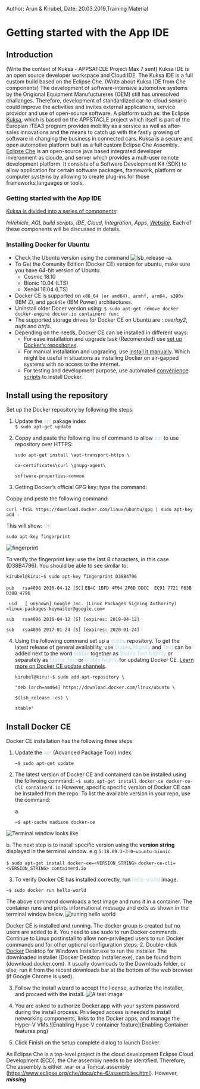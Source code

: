 Author: Arun & Kirubel, Date: 20.03.2019,Training Material
# Getting started with the App IDE
## Introduction 
(Write the context of Kuksa - APPSATCLE Project Max 7 sent)
Kuksa IDE is an open source developer workspace and Cloud IDE. The Kuksa IDE is a full custom build based on the Eclipse Che. 
(Write about Kuksa IDE from Che components)
The development of software-intensive automotive systems by the Origional Equipment Manufuctureres (OEM) still has unresolved challanges. Therefore, development of standardized car-to-cloud senario could improve the activities and invites external applications, service providor and use of open-source software. A platform such as: the Eclipse [Kuksa](https://www.eclipse.org/kuksa/), which is based on the APPSTACLE project which itself is part of the Europian ITEA3 program provides mobility as a service as well as after-sales innovations and the means to catch up with the fastly growing of software in changing the business in connected cars. Kuksa is a secure and open automotive platform built as a full custom Eclipse Che Assembly. [Eclipse Che](https://en.wikipedia.org/wiki/Eclipse_Che) is an open-source java based integrated developer inveronment as cloude, and server which provides a mult-user remote development platform. It consists of a Software Development Kit (SDK) to allow application for certain software packages, framework, platform or computer systems by allowing to create plug-ins for those frameworks,languages or tools.
### Getting started with the App IDE
[Kuksa is divided into a series of components](https://wiki.eclipse.org/Kuksa): 

*InVehicle*, *AGL build scripts*, *IDE*, *Cloud*, *Integration*, *Apps*, *[Website](https://projects.eclipse.org/projects/iot.kuksa)*. Each of these components will be discussed in details. 
### Installing Docker for Ubuntu
* Check the Ubuntu version using the command ![*lsb_release -a*](version_check.png). 
* To Get the Comunity Edition (Docker CE) version for ubuntu, make sure you have 64-bit version of Ubuntu. 
    * Cosmic 18.10
    * Bionic 10.04 (LTS)
    * Xenial 16.04 (LTS)
* Docker CE is supported on ```x86_64 (or amd64), armhf, arm64, s390x``` (IBM Z), and ```ppc64le``` (IBM Power) architectures.
* Uninstall older Docer version using: 
   ```$ sudo apt-get remove docker docker-engine docker.io containerd runc``` 
* The supported storage drives for Docker CE on Ubuntu are : *overlay2*, *aufs* and *btrfs*.
* Depending on the needs, Docker CE can be installed in different ways: 
    * For ease installation and upgrade task (Recomended) use [set up Docker's repositories](https://docs.docker.com/install/linux/docker-ce/ubuntu/#install-from-a-package).
    * For manual installation and upgrading, use [install it manually](https://docs.docker.com/install/linux/docker-ce/ubuntu/#install-from-a-package). Which might be useful in situations as installing Docker on air-gapped systems with no access to the internet.
    * For testing and development purpose, use automated [convenience scripts](https://docs.docker.com/install/linux/docker-ce/ubuntu/#install-using-the-convenience-script) to install Docker.
  
## Install using the repository
Set up the Docker repository by following the steps:
1. Update the <span style="color:lightblue">apt</span> pakage index    
          ```$ sudo apt-get update```

2. Coppy and paste the following line of command to allow <span style="color:lightblue">apt</span> to use repository over HTTPS:
   
   ```sudo apt-get install \apt-transport-https \```

   ```ca-certificates\curl \gnupg-agent\```

   ```software-properties-common```

3. Getting Docker’s official GPG key: type the command:

Coppy and peste the following command:

   ```curl -fsSL https://download.docker.com/linux/ubuntu/gpg | sudo apt-key add -```

This will show:
<span style="color:lightblue">OK</span>
   
   ```sudo apt-key fingerprint ```

  ![fingerprint](finger_print1.png)

To verify the fingerprint key: use the last 8 characters, in this case (D38B4796). You should be able to see similar to:

``` kirubel@kiru:~$ sudo apt-key fingerprint D38B4796 ```

```pub   rsa4096 2016-04-12 [SC]```
     ``` EB4C 1BFD 4F04 2F6D DDCC  EC91 7721 F63B D38B 4796 ```

``` uid   [ unknown] Google Inc. (Linux Packages Signing Authority) <linux-packages-keymaster@google.com>```

```sub   rsa4096 2016-04-12 [S] [expires: 2019-04-12]```

```sub   rsa4096 2017-01-24 [S] [expires: 2020-01-24]``` 

4. Using the following command set up a <span style="color:lightblue">stable</span> repository. To get the latest release of general availability, use <span style="color:lightblue">Stable</span>. <span style="color:lightblue">Nightly</span> and <span style="color:lightblue">Test</span> can be added next to the word <span style="color:lightblue">Stable</span> together as <span style="color:lightblue">Stable Test Nightly</span> or separately as <span style="color:lightblue">Stable Test</span> or <span style="color:lightblue">Stable Nightly</span>for updating Docker CE. [Learn more on Docker CE update channels](https://docs.docker.com/install/).

      ```kirubel@kiru:~$ sudo add-apt-repository \```

     ```"deb [arch=amd64] https://download.docker.com/linux/ubuntu \```

     ```$(lsb_release -cs) \```
     
     ```stable"```

## Install Docker CE
Docker CE installation has the following three steps:

1. Update the <span style="color:lightblue">apt </span> (Advanced Package Tool) index.

      ```~$ sudo apt-get update```
2. The latest version of Docker CE and containerd can be installed using the follwoing command:
   ```~$ sudo apt-get install docker-ce docker-ce-cli containerd.io```
However, specific specific version of Docker CE can be installed from the repo. To list the available version in your repo, use the command: 

   a. 

    ```~$ apt-cache madison docker-ce```

![Terminal window looks like](Docker_CE_from_repo.png)

  b. The next step is to install specific version using the **version string** displayed in the terminal window. e.g ```5:18.09.3~3-0~ubuntu-bionic```.

```$ sudo apt-get install docker-ce=<VERSION_STRING>``` ```docker-ce-cli=<VERSION_STRING> containerd.io```

3. To verify Docker CE has installed correctly, run <span style="color:lightblue"> hello-world </span> image.

  ```~$ sudo docker run hello-world```

The above command downloads a test image and runs it in a container. The container runs and prints informational message and exits as shown in the terminal window below. 
![runing hello world](Hello-world_docker.png)

Docker CE is installed and running. The docker group is created but no users are added to it. You need to use sudo to run Docker commands. Continue to Linux postinstall to allow non-privileged users to run Docker commands and for other optional configuration steps.
2. Double-click [Docker](https://docs.docker.com/docker-for-windows/install/) Desktop for Windows Installer.exe to run the installer. The downloaded installer (Docker Desktop Installer.exe), can be found from (download.docker.com). It usually downloads to the Downloads folder, or else, run it from the recent downloads bar at the bottom of the web browser (if Google Chrome is used).

3. Follow the install wizard to accept the license, authorize the installer, and proceed with the install. ![A test image](DockerImage.png)

4. You are asked to authorize Docker.app with your system password during the install process. Privileged access is needed to install networking components, links to the Docker apps, and manage the Hyper-V VMs.![Enabling Hype-V container feature](Enabling Container features.png)

5. Click Finish on the setup complete dialog to launch Docker.


As Eclipse Che is a top-level project in the cloud development Eclipse Cloud Development (ECD), the Che assembly needs to be identified. Therefore, Che assembly is either .war or a Tomcat assembly (https://www.eclipse.org/che/docs/che-6/assemblies.html). However, ***missing*** 